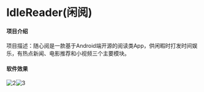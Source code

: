 # IdleReader(闲阅)
#### 项目介绍
项目描述：随心阅是一款基于Android端开源的阅读类App，供闲暇时打发时间娱乐，有热点新闻、电影推荐和小视频三个主要模块。

#### 软件效果
![2](https://upload-images.jianshu.io/upload_images/11850029-6a3ea5fe443f1dcf.gif?imageMogr2/auto-orient/strip)![3](https://upload-images.jianshu.io/upload_images/11850029-4a373e38bb258612.gif?imageMogr2/auto-orient/strip)


